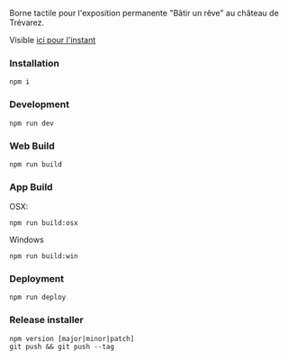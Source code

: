 Borne tactile pour l'exposition permanente "Bâtir un rêve" au château de Trévarez.

Visible [ici pour l'instant](http://vkammerer.github.io/trevarez/)

### Installation
```
npm i
```

### Development
```
npm run dev
```

### Web Build
```
npm run build
```

### App Build
OSX:
```
npm run build:osx
```

Windows
```
npm run build:win
```

### Deployment
```
npm run deploy
```

### Release installer
```
npm version [major|minor|patch]
git push && git push --tag
```
